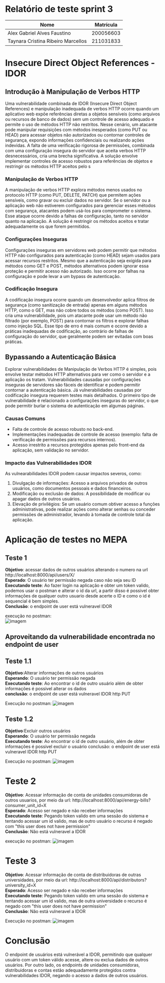 # Relatório de teste sprint 3

| Nome | Matrícula |
|-------|----------|
| Alex Gabriel Alves Faustino | 200056603 |
| Taynara Cristina Ribeiro Marcellos | 211031833 |

# Insecure Direct Object References - IDOR

## Introdução à Manipulação de Verbos HTTP

Uma vulnerabilidade combinada de IDOR (Insecure Direct Object References) e manipulação inadequada de verbos HTTP ocorre quando um aplicativo web expõe referências diretas a objetos sensíveis (como arquivos ou recursos de banco de dados) sem um controle de acesso adequado e permite o uso de métodos HTTP não restritos. Nesse cenário, um atacante pode manipular requisições com métodos inesperados (como PUT ou HEAD) para acessar objetos não autorizados ou contornar controles de segurança, expondo informações confidenciais ou realizando ações indevidas. A falta de uma verificação rigorosa de permissões, combinada com uma configuração insegura do servidor que aceita verbos HTTP desnecessários, cria uma brecha significativa. A solução envolve implementar controles de acesso robustos para referências de objetos e restringir os métodos HTTP aceitos pelo s

### Manipulação de Verbos HTTP

A manipulação de verbos HTTP explora métodos menos usados no protocolo HTTP (como PUT, DELETE, PATCH) que permitem ações sensíveis, como gravar ou excluir dados no servidor. Se o servidor ou a aplicação web não estiverem configurados para gerenciar esses métodos com segurança, atacantes podem usá-los para comprometer o sistema. Esse ataque ocorre devido a falhas de configuração, tanto no servidor quanto na aplicação. A solução é restringir os métodos aceitos e tratar adequadamente os que forem permitidos.

### Configurações Inseguras

Configurações inseguras em servidores web podem permitir que métodos HTTP não configurados para autenticação (como HEAD) sejam usados para acessar recursos restritos. Mesmo que a autenticação seja exigida para métodos como GET e POST, métodos alternativos podem ignorar essa proteção e permitir acesso não autorizado. Isso ocorre por falhas na configuração e pode levar a um bypass de autenticação.

### Codificação Insegura

A codificação insegura ocorre quando um desenvolvedor aplica filtros de segurança (como sanitização de entrada) apenas em alguns métodos HTTP, como o GET, mas não cobre todos os métodos (como POST). Isso cria uma vulnerabilidade, pois um atacante pode usar um método não filtrado (por exemplo, POST) para contornar os filtros e explorar falhas como injeção SQL. Esse tipo de erro é mais comum e ocorre devido a práticas inadequadas de codificação, ao contrário de falhas de configuração do servidor, que geralmente podem ser evitadas com boas práticas.

## Bypassando a Autenticação Básica

Explorar vulnerabilidades de Manipulação de Verbos HTTP é simples, pois envolve testar métodos HTTP alternativos para ver como o servidor e a aplicação os tratam. Vulnerabilidades causadas por configurações inseguras de servidores são fáceis de identificar e podem permitir contornar a autenticação básica. Já vulnerabilidades causadas por codificação insegura requerem testes mais detalhados. O primeiro tipo de vulnerabilidade é relacionado a configurações inseguras do servidor, o que pode permitir burlar o sistema de autenticação em algumas páginas.

### Causas Comuns
- Falta de controle de acesso robusto no back-end.
- Implementações inadequadas de controle de acesso (exemplo: falta de verificação de permissões para recursos internos).
- Acesso irrestrito a recursos protegidos apenas pelo front-end da aplicação, sem validação no servidor.

### Impacto das Vulnerabilidades IDOR
As vulnearabilidades IDOR podem causar impactos severos, como:

1. Divulgação de informações: Acesso a arquivos privados de outros usuários, como documentos pessoais e dados financeiros.
2. Modificação ou exclusão de dados: A possibilidade de modificar ou apagar dados de outros usuários.
3. Elevação de privilégios: Se um usuário comum obtiver acesso a funções administrativas, pode realizar ações como alterar senhas ou conceder permissões de administrador, levando à tomada de controle total da aplicação.

# Aplicação de testes no MEPA

## Teste 1
**Objetivo**: acessar dados de outros usuários alterando o numero na url http://localhost:8000/api/users/X/  
**Esperado**: O usuário ter permissão negada caso não seja seu ID  
**Executando teste**: Ao fazer login na aplicação e obter um token valido, podemos usar o postman e alterar o id da url, a partir disso é possivel obter informações de qualquer outro usuario desde acerte o ID e como o id é sequencial é bem simples.   
**Conclusão**: o endpoint de user está vulneravel IDOR

execução no postman:  
![imagem](./imagens/teste1_idor.jpg)

## Aproveitando da vulnerabilidade encontrada no endpoint de user
## Teste 1.1
**Objetivo**:Alterar informações de outros usuários  
**Esperando**: O usuário ter permissão negada  
**Executando teste**: Ao encontrar o id de outro usuário além de obter informações é possivel alterar os dados   
**conclusão**: o endpoint de user está vulneravel IDOR http PUT

Execução no postman: 
![imagem](./imagens/teste11_idor.jpg)

## Teste 1.2
**Objetivo**:Excluir outros usuários  
**Esperando**: O usuário ter permissão negada  
**Executando teste**: Ao encontrar o id de outro usuário, além de obter informações é possivel excluir o usuário
conclusão: o endpoint de user está vulneravel IDOR http PUT

Execução no postman: 
![imagem](./imagens/teste12_idor.jpg)

# Teste 2
**Objetivo**: Acessar informação de conta de unidades consumidoras de outros usuarios, por meio da url: http://localhost:8000/api/energy-bills?consumer_unit_id=X  
**Esperado**: Acesso ser negado e não receber informações  
**Executando teste**: Pegando token valido em uma sessão do sistema e tentando acessar um id valido, mas de outro usuário o recurso é negado com "this user does not have permission"  
**Conclusão**: Não está vulneravel a IDOR

execução no postman: 
![imagem](./imagens/teste2_idor.jpg)

# Teste 3

**Objetivo**: Acessar informação de conta de distribuidoras de outras universidades, por meio da url: http://localhost:8000/api/distributors?university_id=X  
**Esperado**: Acesso ser negado e não receber informações  
**Executando teste**: Pegando token valido em uma sessão do sistema e tentando acessar um id valido, mas de outra universidade o recurso é negado com "this user does not have permission"  
**Conclusão**: Não está vulneravel a IDOR

Execução no postman: 
![imagem](./imagens/teste3_idor.jpg)

# Conclusão

O endpoint de usuários está vulnerável a IDOR, permitindo que qualquer usuário com um token válido acesse, altere ou exclua dados de outros usuários. Por outro lado, os endpoints de unidades consumidoras, distribuidoras e contas estão adequadamente protegidos contra vulnerabilidades IDOR, negando o acesso a dados de outros usuários.
